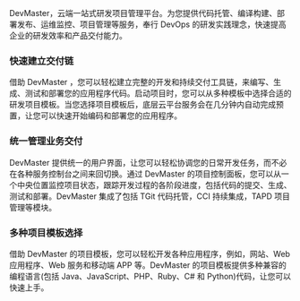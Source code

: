 DevMaster，云端一站式研发项目管理平台。为您提供代码托管、编译构建、部署发布、运维监控、项目管理等服务，奉行 DevOps 的研发实践理念，快速提高企业的研发效率和产品交付能力。

### 快速建立交付链
借助 DevMaster ，您可以轻松建立完整的开发和持续交付工具链，来编写、生成、测试和部署您的应用程序代码。启动项目时，您可以从多种模板中选择合适的研发项目模板。当您选择项目模板后，底层云平台服务会在几分钟内自动完成预置，让您可以快速开始编码和部署您的应用程序。
### 统一管理业务交付
DevMaster 提供统一的用户界面，让您可以轻松协调您的日常开发任务，而不必在各种服务控制台之间来回切换。通过 DevMaster 的项目控制面板，您可以从一个中央位置监控项目状态，跟踪开发过程的各阶段进度，包括代码的提交、生成、测试和部署。DevMaster 集成了包括 TGit 代码托管，CCI 持续集成，TAPD 项目管理等模块。
### 多种项目模板选择
借助 DevMaster 的项目模板，您可以轻松开发各种应用程序，例如，网站、Web 应用程序、Web 服务和移动端 APP 等。DevMaster 的项目模板提供多种兼容的编程语言(包括 Java、JavaScript、PHP、Ruby、C# 和 Python)代码，让您可以快速上手。


